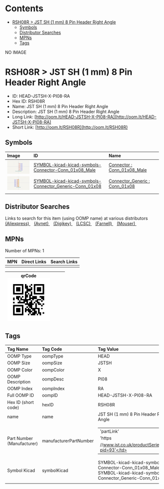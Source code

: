 



Contents
========

* [RSH08R > JST SH (1 mm) 8 Pin Header Right Angle](#rsh08r--jst-sh-1-mm-8-pin-header-right-angle)
	* [Symbols](#symbols)
	* [Distributor Searches](#distributor-searches)
	* [MPNs](#mpns)
	* [Tags](#tags)
  
NO IMAGE  
# RSH08R > JST SH (1 mm) 8 Pin Header Right Angle

- ID: HEAD-JSTSH-X-PI08-RA
- Hex ID: RSH08R
- Name: JST SH (1 mm) 8 Pin Header Right Angle
- Description: JST SH (1 mm) 8 Pin Header Right Angle
- Long Link: [http://oom.lt/HEAD-JSTSH-X-PI08-RA](http://oom.lt/HEAD-JSTSH-X-PI08-RA)
- Short Link: [http://oom.lt/RSH08R](http://oom.lt/RSH08R)

## Symbols
  

|Image|ID|Name|
| :--- | :--- | :--- |
|[![](https://raw.githubusercontent.com/oomlout/oomlout_OOMP_eda_V2/main/SYMBOL/kicad/kicad-symbols/Connector/Conn_01x08_Male/image_140.png)](https://github.com/oomlout/oomlout_OOMP_eda_V2/tree/main/SYMBOL/kicad/kicad-symbols/Connector/Conn_01x08_Male/)|[SYMBOL-kicad-kicad-symbols-Connector-Conn_01x08_Male](https://github.com/oomlout/oomlout_OOMP_eda_V2/tree/main/SYMBOL/kicad/kicad-symbols/Connector/Conn_01x08_Male/)|[Connector : Conn_01x08_Male](https://github.com/oomlout/oomlout_OOMP_eda_V2/tree/main/SYMBOL/kicad/kicad-symbols/Connector/Conn_01x08_Male/)|
|[![](https://raw.githubusercontent.com/oomlout/oomlout_OOMP_eda_V2/main/SYMBOL/kicad/kicad-symbols/Connector_Generic/Conn_01x08/image_140.png)](https://github.com/oomlout/oomlout_OOMP_eda_V2/tree/main/SYMBOL/kicad/kicad-symbols/Connector_Generic/Conn_01x08/)|[SYMBOL-kicad-kicad-symbols-Connector_Generic-Conn_01x08](https://github.com/oomlout/oomlout_OOMP_eda_V2/tree/main/SYMBOL/kicad/kicad-symbols/Connector_Generic/Conn_01x08/)|[Connector_Generic : Conn_01x08](https://github.com/oomlout/oomlout_OOMP_eda_V2/tree/main/SYMBOL/kicad/kicad-symbols/Connector_Generic/Conn_01x08/)|
||||

## Distributor Searches
  
Links to search for this item (using OOMP name) at various distributors  
[(Aliexpress) ](https://www.aliexpress.com/wholesale?SearchText=1117JST+SH+1+mm+8+Pin+Header+Right+Angle)&nbsp;&nbsp;&nbsp;[(Avnet) ](https://www.avnet.com/shop/us/search/JST+SH+1+mm+8+Pin+Header+Right+Angle)&nbsp;&nbsp;&nbsp;[(Digikey) ](https://www.digikey.co.uk/en/products/result?s=JST+SH+1+mm+8+Pin+Header+Right+Angle)&nbsp;&nbsp;&nbsp;[(LCSC) ](https://www.lcsc.com/search?q=JST+SH+1+mm+8+Pin+Header+Right+Angle)&nbsp;&nbsp;&nbsp;[(Farnell) ](https://uk.farnell.com/search?st=JST+SH+1+mm+8+Pin+Header+Right+Angle)&nbsp;&nbsp;&nbsp;[(Mouser) ](https://www.mouser.com/c/?q=JST+SH+1+mm+8+Pin+Header+Right+Angle)&nbsp;&nbsp;&nbsp;
## MPNs
  
Number of MPNs: 1  

|MPN|Direct Links|Search Links|
| :--- | :--- | :--- |
||||
  

|qrCode<br>[![](https://raw.githubusercontent.com/oomlout/oomlout_OOMP_parts_V2/main/HEAD/JSTSH/X/PI08/RA/qrCode_140.png)](https://github.com/oomlout/oomlout_OOMP_parts_V2/tree/main/HEAD/JSTSH/X/PI08/RA/qrCode.png)||||
| :---: | :---: | :---: | :---: |

## Tags
  

|Tag Name|Tag Code|Tag Value|
| :--- | :--- | :--- |
|OOMP Type|oompType|HEAD|
|OOMP Size|oompSize|JSTSH|
|OOMP Color|oompColor|X|
|OOMP Description|oompDesc|PI08|
|OOMP Index|oompIndex|RA|
|Full OOMP ID|oompID|HEAD-JSTSH-X-PI08-RA|
|Hex ID (short code)|hexID|RSH08R|
|name|name|JST SH (1 mm) 8 Pin Header Right Angle|
|Part Number (Manufacturer)|manufacturerPartNumber|<table><tr><td>'partLink'</td></tr><tr><td> 'https</td></tr><tr><td>//www.jst.co.uk/productSeries.php?pid=93'</td></tr></table>|
|Symbol Kicad|symbolKicad|SYMBOL-kicad-kicad-symbols-Connector-Conn_01x08_Male, SYMBOL-kicad-kicad-symbols-Connector_Generic-Conn_01x08|
||||
